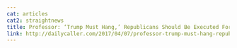 ```yaml
---
cat: articles
cat2: straightnews
title: Professor: ‘Trump Must Hang,’ Republicans Should Be Executed For Each Immigrant Deported
link: http://dailycaller.com/2017/04/07/professor-trump-must-hang-republicans-should-be-executed-for-each-immigrant-deported/
---
```

